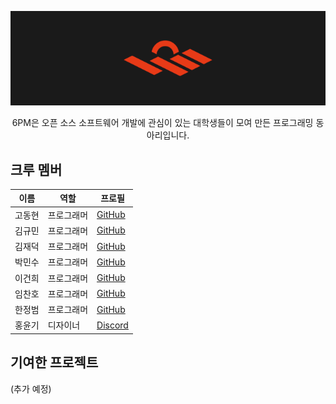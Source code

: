 <div align="center">

<img src="https://raw.githubusercontent.com/6pm-crew/.github/master/images/6pm-banner.png" alt="6PM 동아리 배너"><br>

6PM은 오픈 소스 소프트웨어 개발에 관심이 있는 대학생들이 모여 만든 프로그래밍 동아리입니다.

</div>

## 크루 멤버

| 이름 | 역할 | 프로필 |
| --- | --- | --- | 
| 고동현 | 프로그래머 | [GitHub](https://github.com/dennis0324) |
| 김규민 | 프로그래머 | [GitHub](https://github.com/kimgyumin3) |
| 김재덕 | 프로그래머 | [GitHub](https://github.com/jdeokkim) |
| 박민수 | 프로그래머 | [GitHub](https://github.com/minsubak) |
| 이건희 | 프로그래머 | [GitHub](https://github.com/dlGeonhee) |
| 임찬호 | 프로그래머 | [GitHub](https://github.com/chanthink) |
| 한정범 | 프로그래머 | [GitHub](https://github.com/HJbeoms22) |
| 홍윤기 | 디자이너 | [Discord](http://discordapp.com/users/399507561096806412) |

## 기여한 프로젝트

(추가 예정)